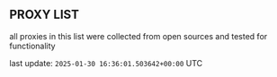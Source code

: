 ## PROXY LIST

all proxies in this list were collected from open sources and tested for functionality

last update: `2025-01-30 16:36:01.503642+00:00` UTC